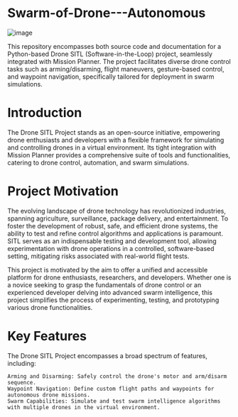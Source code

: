 # Swarm-of-Drone---Autonomous
![image](https://github.com/CaptHarsh/Swarm-of-Drone---Autonomous/assets/117205669/22a972bd-e577-4ec6-98bf-dcba9ff46c52)

This repository encompasses both source code and documentation for a Python-based Drone SITL (Software-in-the-Loop) project, seamlessly integrated with Mission Planner. The project facilitates diverse drone control tasks such as arming/disarming, flight maneuvers, gesture-based control, and waypoint navigation, specifically tailored for deployment in swarm simulations.

# Introduction

The Drone SITL Project stands as an open-source initiative, empowering drone enthusiasts and developers with a flexible framework for simulating and controlling drones in a virtual environment. Its tight integration with Mission Planner provides a comprehensive suite of tools and functionalities, catering to drone control, automation, and swarm simulations.

# Project Motivation

The evolving landscape of drone technology has revolutionized industries, spanning agriculture, surveillance, package delivery, and entertainment. To foster the development of robust, safe, and efficient drone systems, the ability to test and refine control algorithms and applications is paramount. SITL serves as an indispensable testing and development tool, allowing experimentation with drone operations in a controlled, software-based setting, mitigating risks associated with real-world flight tests.

This project is motivated by the aim to offer a unified and accessible platform for drone enthusiasts, researchers, and developers. Whether one is a novice seeking to grasp the fundamentals of drone control or an experienced developer delving into advanced swarm intelligence, this project simplifies the process of experimenting, testing, and prototyping various drone functionalities.

# Key Features

The Drone SITL Project encompasses a broad spectrum of features, including:

    Arming and Disarming: Safely control the drone's motor and arm/disarm sequence.
    Waypoint Navigation: Define custom flight paths and waypoints for autonomous drone missions.
    Swarm Capabilities: Simulate and test swarm intelligence algorithms with multiple drones in the virtual environment.

